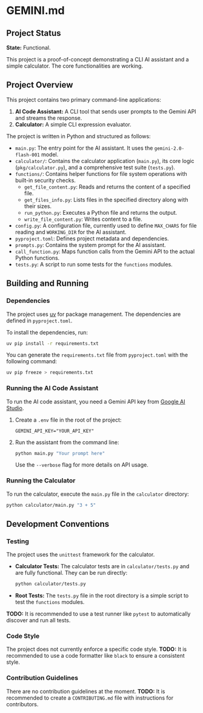 # GEMINI.md

## Project Status

**State:** Functional.

This project is a proof-of-concept demonstrating a CLI AI assistant and a simple calculator. The core functionalities are working.

## Project Overview

This project contains two primary command-line applications:
1.  **AI Code Assistant:** A CLI tool that sends user prompts to the Gemini API and streams the response.
2.  **Calculator:** A simple CLI expression evaluator.

The project is written in Python and structured as follows:

-   `main.py`: The entry point for the AI assistant. It uses the `gemini-2.0-flash-001` model.
-   `calculator/`: Contains the calculator application (`main.py`), its core logic (`pkg/calculator.py`), and a comprehensive test suite (`tests.py`).
-   `functions/`: Contains helper functions for file system operations with built-in security checks.
    - `get_file_content.py`: Reads and returns the content of a specified file.
    - `get_files_info.py`: Lists files in the specified directory along with their sizes.
    - `run_python.py`: Executes a Python file and returns the output.
    - `write_file_content.py`: Writes content to a file.
-   `config.py`: A configuration file, currently used to define `MAX_CHARS` for file reading and `WORKING_DIR` for the AI assistant.
-   `pyproject.toml`: Defines project metadata and dependencies.
-   `prompts.py`: Contains the system prompt for the AI assistant.
-   `call_function.py`: Maps function calls from the Gemini API to the actual Python functions.
-   `tests.py`: A script to run some tests for the `functions` modules.

## Building and Running

### Dependencies

The project uses [uv](https://github.com/astral-sh/uv) for package management. The dependencies are defined in `pyproject.toml`.

To install the dependencies, run:
```bash
uv pip install -r requirements.txt
```

You can generate the `requirements.txt` file from `pyproject.toml` with the following command:
```bash
uv pip freeze > requirements.txt
```

### Running the AI Code Assistant

To run the AI code assistant, you need a Gemini API key from [Google AI Studio](https://aistudio.google.com/).

1.  Create a `.env` file in the root of the project:
    ```
    GEMINI_API_KEY="YOUR_API_KEY"
    ```
2.  Run the assistant from the command line:
    ```bash
    python main.py "Your prompt here"
    ```
    Use the `--verbose` flag for more details on API usage.

### Running the Calculator

To run the calculator, execute the `main.py` file in the `calculator` directory:
```bash
python calculator/main.py "3 + 5"
```

## Development Conventions

### Testing

The project uses the `unittest` framework for the calculator.

-   **Calculator Tests:** The calculator tests are in `calculator/tests.py` and are fully functional. They can be run directly:
    ```bash
    python calculator/tests.py
    ```
-   **Root Tests:** The `tests.py` file in the root directory is a simple script to test the `functions` modules.

**TODO:** It is recommended to use a test runner like `pytest` to automatically discover and run all tests.

### Code Style

The project does not currently enforce a specific code style.
**TODO:** It is recommended to use a code formatter like `black` to ensure a consistent style.

### Contribution Guidelines

There are no contribution guidelines at the moment.
**TODO:** It is recommended to create a `CONTRIBUTING.md` file with instructions for contributors.
